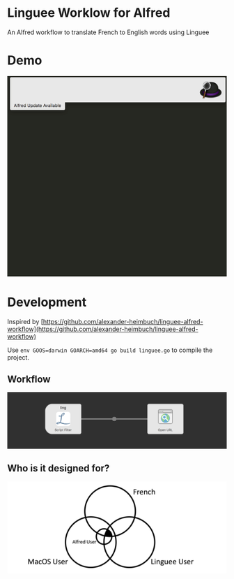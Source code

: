 # Linguee Worklow for Alfred

An Alfred workflow to translate French to English words using Linguee

# Demo

![alt src](linguee_alfred.gif "Linguee Alfred Demo")

# Development

Inspired by [https://github.com/alexander-heimbuch/linguee-alfred-workflow](https://github.com/alexander-heimbuch/linguee-alfred-workflow)

Use `env GOOS=darwin GOARCH=amd64 go build linguee.go` to compile the project.

## Workflow

![alt src](workflow.png "Worflow Screenshot")

## Who is it designed for?

![alt src](target.png "Target")